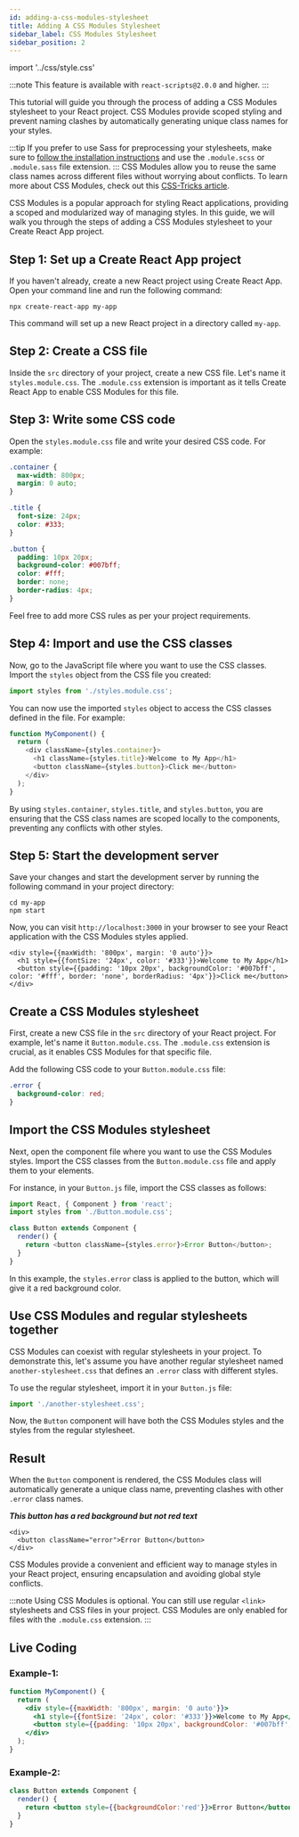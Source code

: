 ```yaml
---
id: adding-a-css-modules-stylesheet
title: Adding A CSS Modules Stylesheet
sidebar_label: CSS Modules Stylesheet
sidebar_position: 2
---
```


import '../css/style.css'

:::note
This feature is available with `react-scripts@2.0.0` and higher.
:::

This tutorial will guide you through the process of adding a CSS Modules stylesheet to your React project. CSS Modules provide scoped styling and prevent naming clashes by automatically generating unique class names for your styles.

:::tip
If you prefer to use Sass for preprocessing your stylesheets, make sure to [follow the installation instructions](https://codemastermindhq.vercel.app/docs/react/create-react-app/styles-and-assets/adding-a-sass-stylesheet) and use the `.module.scss` or `.module.sass` file extension.
:::
CSS Modules allow you to reuse the same class names across different files without worrying about conflicts. To learn more about CSS Modules, check out this [CSS-Tricks article](https://css-tricks.com/css-modules-part-1-need/).


CSS Modules is a popular approach for styling React applications, providing a scoped and modularized way of managing styles. In this guide, we will walk you through the steps of adding a CSS Modules stylesheet to your Create React App project.

## Step 1: Set up a Create React App project

If you haven't already, create a new React project using Create React App. Open your command line and run the following command:

```shell title="Terminal"
npx create-react-app my-app
```

This command will set up a new React project in a directory called `my-app`.

## Step 2: Create a CSS file

Inside the `src` directory of your project, create a new CSS file. Let's name it `styles.module.css`. The `.module.css` extension is important as it tells Create React App to enable CSS Modules for this file.

## Step 3: Write some CSS code

Open the `styles.module.css` file and write your desired CSS code. For example:

```css title="styles.module.css"
.container {
  max-width: 800px;
  margin: 0 auto;
}

.title {
  font-size: 24px;
  color: #333;
}

.button {
  padding: 10px 20px;
  background-color: #007bff;
  color: #fff;
  border: none;
  border-radius: 4px;
}
```

Feel free to add more CSS rules as per your project requirements.

## Step 4: Import and use the CSS classes

Now, go to the JavaScript file where you want to use the CSS classes. Import the `styles` object from the CSS file you created:

```javascript title="MyComponent.jsx"
import styles from './styles.module.css';
```

You can now use the imported `styles` object to access the CSS classes defined in the file. For example:

```javascript title="MyComponent.jsx"
function MyComponent() {
  return (
    <div className={styles.container}>
      <h1 className={styles.title}>Welcome to My App</h1>
      <button className={styles.button}>Click me</button>
    </div>
  );
}
```

By using `styles.container`, `styles.title`, and `styles.button`, you are ensuring that the CSS class names are scoped locally to the components, preventing any conflicts with other styles.

## Step 5: Start the development server

Save your changes and start the development server by running the following command in your project directory:

```shell title="Terminal"
cd my-app
npm start
```

Now, you can visit `http://localhost:3000` in your browser to see your React application with the CSS Modules styles applied.


<BrowserWindow>
      
    <div style={{maxWidth: '800px', margin: '0 auto'}}>
      <h1 style={{fontSize: '24px', color: '#333'}}>Welcome to My App</h1>
      <button style={{padding: '10px 20px', backgroundColor: '#007bff', color: '#fff', border: 'none', borderRadius: '4px'}}>Click me</button>
    </div>
      
 </BrowserWindow>


## Create a CSS Modules stylesheet

First, create a new CSS file in the `src` directory of your React project. For example, let's name it `Button.module.css`. The `.module.css` extension is crucial, as it enables CSS Modules for that specific file.

Add the following CSS code to your `Button.module.css` file:

```css title="Button.module.css"
.error {
  background-color: red;
}
```

## Import the CSS Modules stylesheet

Next, open the component file where you want to use the CSS Modules styles. Import the CSS classes from the `Button.module.css` file and apply them to your elements.

For instance, in your `Button.js` file, import the CSS classes as follows:

```javascript title="Button.jsx"
import React, { Component } from 'react';
import styles from './Button.module.css';

class Button extends Component {
  render() {
    return <button className={styles.error}>Error Button</button>;
  }
}
``` 

In this example, the `styles.error` class is applied to the button, which will give it a red background color.


## Use CSS Modules and regular stylesheets together

CSS Modules can coexist with regular stylesheets in your project. To demonstrate this, let's assume you have another regular stylesheet named `another-stylesheet.css` that defines an `.error` class with different styles.

To use the regular stylesheet, import it in your `Button.js` file:

```javascript 
import './another-stylesheet.css';
```

Now, the `Button` component will have both the CSS Modules styles and the styles from the regular stylesheet.

## Result

When the `Button` component is rendered, the CSS Modules class will automatically generate a unique class name, preventing clashes with other `.error` class names.

***This button has a red background but not red text***

<BrowserWindow>
      
    <div>
      <button className="error">Error Button</button>
    </div>
      
 </BrowserWindow>

CSS Modules provide a convenient and efficient way to manage styles in your React project, ensuring encapsulation and avoiding global style conflicts.

:::note
Using CSS Modules is optional. You can still use regular `<link>` stylesheets and CSS files in your project. CSS Modules are only enabled for files with the `.module.css` extension.
:::

## Live Coding

### Example-1:

```jsx live
function MyComponent() {
  return (
    <div style={{maxWidth: '800px', margin: '0 auto'}}>
      <h1 style={{fontSize: '24px', color: '#333'}}>Welcome to My App</h1>
      <button style={{padding: '10px 20px', backgroundColor: '#007bff', color: '#fff', border: 'none', borderRadius: '4px'}}>Click me</button>
    </div>
  );
}
```

### Example-2:

```jsx live
class Button extends Component {
  render() {
    return <button style={{backgroundColor:'red'}}>Error Button</button>;
  }
}
```